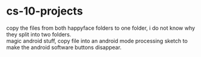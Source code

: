# cs-10-projects
copy the files from both happyface folders to one folder, i do not know why they split into two folders.<br>
magic android stuff, copy file into an android mode processing sketch to make the android software buttons disappear.
